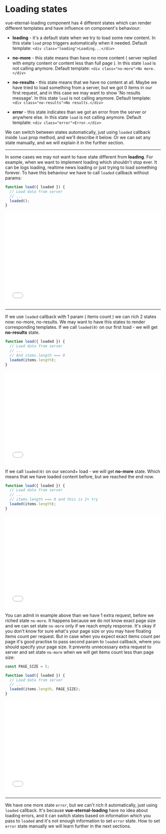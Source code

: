 # Loading states

vue-eternal-loading component has 4 different states which can render different templates and have influence on component's behaviour:

- **loading** - it's a default state when we try to load some new content. In this state `load` prop triggers automatically when it needed. Default template: `<div class="loading">Loading...</div>`


- **no-more** - this state means than have no more content ( server replied with empty content or content less than full page ). In this state `load` is not calling anymore. Default template: `<div class="no-more">No more.</div>`


- **no-results** - this state means that we have no content at all. Maybe we have tried to load something from a server, but we got 0 items in our first request, and in this case we may want to show 'No results message'. In this state `load` is not calling anymore.  Default template: `<div class="no-results">No results.</div>`


- **error** - this state indicates than we got an error from the server or anywhere else. In this state `load` is not calling anymore. Default template: `<div class="error">Error.</div>`

We can switch between states automatically, just using `loaded` callback inside `load` prop method, and we'll describe it below. Or we can set any state manually, and we will explain it in the further section.

---

In some cases we may not want to have state different from **loading**. For example, when we want to implement loading which shouldn't stop ever. It can be logs loading, realtime news loading or just trying to load something forever. To have this behaviour we have to call `loaded` callback without params:

```js
function load({ loaded }) {
  // Load data from server
  // ...
  loaded();
}
```
<iframe width="100%" height="300" src="//jsfiddle.net/gavrashenko/0ak1f69t/5/embedded/result/dark/" allowfullscreen="allowfullscreen" allowpaymentrequest frameborder="0"></iframe>

---

If we use `loaded` callback with 1 param ( items count ) we can rich 2 states now: no-more, no-results. We may want to have this states to render corresponding templates. If we call `loaded(0)` on our first load - we will get **no-results** state.
```js
function load({ loaded }) {
  // Load data from server
  // ...
  // And items.length === 0 
  loaded(items.length);
}
```
<iframe width="100%" height="300" src="//jsfiddle.net/gavrashenko/4gdht3ap/3/embedded/result/dark/" allowfullscreen="allowfullscreen" allowpaymentrequest frameborder="0"></iframe>

If we call `loaded(0)` on our second+ load - we will get **no-more** state. Which means that we have loaded content before, but we reached the end now.
```js
function load({ loaded }) {
  // Load data from server
  // ...
  // items.length === 0 and this is 2+ try
  loaded(items.length);
}
```
<iframe width="100%" height="300" src="//jsfiddle.net/gavrashenko/uwapjzk8/6/embedded/result/dark/" allowfullscreen="allowfullscreen" allowpaymentrequest frameborder="0"></iframe>

You can admit in example above than we have 1 extra request, before we riched state `no-more`. It happens because we do not know exact page size and we can set state `no-more` only if we reach empty response. It's okay if you don't know for sure what's your page size or you may have floating items count per request. But in case when you expect exact items count per page it's good practise to pass second param to `loaded` callback, where you should specify your page size. It prevents unnecessary extra request to server and set state `no-more` when we will get items count less than page size:
```js
const PAGE_SIZE = 5;

function load({ loaded }) {
  // Load data from server
  // ...
  loaded(items.length, PAGE_SIZE);
}
```
<iframe width="100%" height="300" src="//jsfiddle.net/gavrashenko/pe58wszL/78/embedded/result/dark/" allowfullscreen="allowfullscreen" allowpaymentrequest frameborder="0"></iframe>

---

We have one more state `error`, but we can't rich it automatically, just using `loaded` callback. It's because **vue-eternal-loading** have no idea about loading errors, and it can switch states based on information which you pass to `loaded` and it's not enough information to set `error` state. How to set `error` state manually we will learn further in the next sections.
